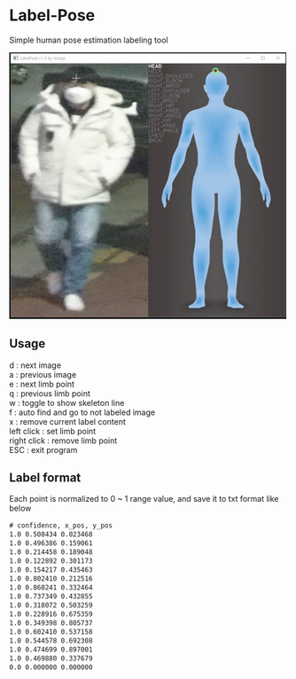 # Label-Pose
Simple human pose estimation labeling tool

<img src="/md/label_pose.gif" width="500"><br>

## Usage
d : next image<br>
a : previous image<br>
e : next limb point<br>
q : previous limb point<br>
w : toggle to show skeleton line<br>
f : auto find and go to not labeled image<br>
x : remove current label content<br>
left click : set limb point<br>
right click : remove limb point<br>
ESC : exit program<br>

## Label format
Each point is normalized to 0 ~ 1 range value, and save it to txt format like below
```
# confidence, x_pos, y_pos
1.0 0.508434 0.023468
1.0 0.496386 0.159061
1.0 0.214458 0.189048
1.0 0.122892 0.301173
1.0 0.154217 0.435463
1.0 0.802410 0.212516
1.0 0.860241 0.332464
1.0 0.737349 0.432855
1.0 0.318072 0.503259
1.0 0.228916 0.675359
1.0 0.349398 0.805737
1.0 0.602410 0.537158
1.0 0.544578 0.692308
1.0 0.474699 0.897001
1.0 0.469880 0.337679
0.0 0.000000 0.000000
```
